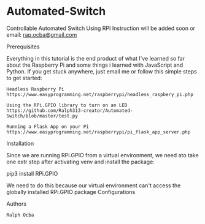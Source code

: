 # Automated-Switch
Controllable Automated Switch Using RPI
Instruction will be added soon or email: rap.ocba@gmail.com

Prerequisites

Everything in this tutorial is the end product of what I've learned so far about the Raspberry Pi and some things i learned with JavaScript and Python. If you get stuck anywhere, just email me or follow this simple steps to get started:

    Headless Raspberry Pi
    https://www.easyprogramming.net/raspberrypi/headless_raspbery_pi.php
    
    Using the RPi.GPIO library to turn on an LED
    https://github.com/Ralph313-creator/Automated-Switch/blob/master/test.py
    
    Running a Flask App on your Pi
    https://www.easyprogramming.net/raspberrypi/pi_flask_app_server.php
    
Installation

Since we are running RPi.GPIO from a virtual environment, we need ato take one extr step after activating venv and install the package:

pip3 install RPi.GPIO

We need to do this because our virtual environment can't access the globally installed RPi.GPIO package
Configurations






Authors

    Ralph Ocba 


